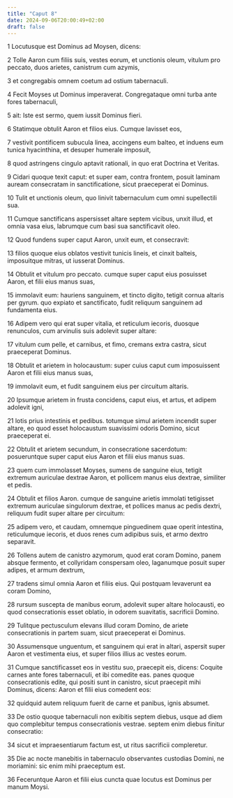 ```yaml
---
title: "Caput 8"
date: 2024-09-06T20:00:49+02:00
draft: false
---
```



1 Locutusque est Dominus ad Moysen, dicens:

2 Tolle Aaron cum filiis suis, vestes eorum, et unctionis oleum, vitulum pro peccato, duos arietes, canistrum cum azymis,

3 et congregabis omnem coetum ad ostium tabernaculi.

4 Fecit Moyses ut Dominus imperaverat. Congregataque omni turba ante fores tabernaculi,

5 ait: Iste est sermo, quem iussit Dominus fieri.

6 Statimque obtulit Aaron et filios eius. Cumque lavisset eos,

7 vestivit pontificem subucula linea, accingens eum balteo, et induens eum tunica hyacinthina, et desuper humerale imposuit,

8 quod astringens cingulo aptavit rationali, in quo erat Doctrina et Veritas.

9 Cidari quoque texit caput: et super eam, contra frontem, posuit laminam auream consecratam in sanctificatione, sicut praeceperat ei Dominus.

10 Tulit et unctionis oleum, quo linivit tabernaculum cum omni supellectili sua.

11 Cumque sanctificans aspersisset altare septem vicibus, unxit illud, et omnia vasa eius, labrumque cum basi sua sanctificavit oleo.

12 Quod fundens super caput Aaron, unxit eum, et consecravit:

13 filios quoque eius oblatos vestivit tunicis lineis, et cinxit balteis, imposuitque mitras, ut iusserat Dominus.

14 Obtulit et vitulum pro peccato. cumque super caput eius posuisset Aaron, et filii eius manus suas,

15 immolavit eum: hauriens sanguinem, et tincto digito, tetigit cornua altaris per gyrum. quo expiato et sanctificato, fudit reliquum sanguinem ad fundamenta eius.

16 Adipem vero qui erat super vitalia, et reticulum iecoris, duosque renunculos, cum arvinulis suis adolevit super altare:

17 vitulum cum pelle, et carnibus, et fimo, cremans extra castra, sicut praeceperat Dominus.

18 Obtulit et arietem in holocaustum: super cuius caput cum imposuissent Aaron et filii eius manus suas,

19 immolavit eum, et fudit sanguinem eius per circuitum altaris.

20 Ipsumque arietem in frusta concidens, caput eius, et artus, et adipem adolevit igni,

21 lotis prius intestinis et pedibus. totumque simul arietem incendit super altare, eo quod esset holocaustum suavissimi odoris Domino, sicut praeceperat ei.

22 Obtulit et arietem secundum, in consecratione sacerdotum: posueruntque super caput eius Aaron et filii eius manus suas.

23 quem cum immolasset Moyses, sumens de sanguine eius, tetigit extremum auriculae dextrae Aaron, et pollicem manus eius dextrae, similiter et pedis.

24 Obtulit et filios Aaron. cumque de sanguine arietis immolati tetigisset extremum auriculae singulorum dextrae, et pollices manus ac pedis dextri, reliquum fudit super altare per circuitum:

25 adipem vero, et caudam, omnemque pinguedinem quae operit intestina, reticulumque iecoris, et duos renes cum adipibus suis, et armo dextro separavit.

26 Tollens autem de canistro azymorum, quod erat coram Domino, panem absque fermento, et collyridam conspersam oleo, laganumque posuit super adipes, et armum dextrum,

27 tradens simul omnia Aaron et filiis eius. Qui postquam levaverunt ea coram Domino,

28 rursum suscepta de manibus eorum, adolevit super altare holocausti, eo quod consecrationis esset oblatio, in odorem suavitatis, sacrificii Domino.

29 Tulitque pectusculum elevans illud coram Domino, de ariete consecrationis in partem suam, sicut praeceperat ei Dominus.

30 Assumensque unguentum, et sanguinem qui erat in altari, aspersit super Aaron et vestimenta eius, et super filios illius ac vestes eorum.

31 Cumque sanctificasset eos in vestitu suo, praecepit eis, dicens: Coquite carnes ante fores tabernaculi, et ibi comedite eas. panes quoque consecrationis edite, qui positi sunt in canistro, sicut praecepit mihi Dominus, dicens: Aaron et filii eius comedent eos:

32 quidquid autem reliquum fuerit de carne et panibus, ignis absumet.

33 De ostio quoque tabernaculi non exibitis septem diebus, usque ad diem quo complebitur tempus consecrationis vestrae. septem enim diebus finitur consecratio:

34 sicut et impraesentiarum factum est, ut ritus sacrificii compleretur.

35 Die ac nocte manebitis in tabernaculo observantes custodias Domini, ne moriamini: sic enim mihi praeceptum est.

36 Feceruntque Aaron et filii eius cuncta quae locutus est Dominus per manum Moysi.

